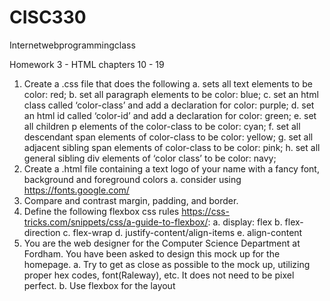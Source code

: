 # CISC330
Internetwebprogrammingclass


Homework 3 - HTML chapters 10 - 19

1. Create a .css file that does the following
a. sets all text elements to be color: red;
b. set all paragraph elements to be color: blue;
c. set an html class called ‘color-class’ and add a declaration for color: purple;
d. set an html id called ‘color-id’ and add a declaration for color: green;
e. set all children p elements of the color-class to be color: cyan;
f. set all descendant span elements of color-class to be color: yellow;
g. set all adjacent sibling span elements of color-class to be color: pink;
h. set all general sibling div elements of ‘color class’ to be color: navy;
2. Create a .html file containing a text logo of your name with a fancy font, background and
foreground colors
a. consider using https://fonts.google.com/
3. Compare and contrast margin, padding, and border.
4. Define the following flexbox css rules
https://css-tricks.com/snippets/css/a-guide-to-flexbox/:
a. display: flex
b. flex-direction
c. flex-wrap
d. justify-content/align-items
e. align-content
5. You are the web designer for the Computer Science Department at Fordham. You have
been asked to design this mock up for the homepage.
a. Try to get as close as possible to the mock up, utilizing proper hex codes,
font(Raleway), etc. It does not need to be pixel perfect.
b. Use flexbox for the layout
